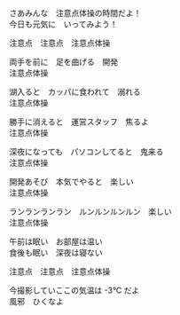 さあみんな　注意点体操の時間だよ！  
今日も元気に　いってみよう！

注意点　注意点　注意点体操

両手を前に　足を曲げる　開発  
注意点体操

湖入ると　カッパに食われて　溺れる  
注意点体操

勝手に消えると　運営スタッフ　焦るよ  
注意点体操

深夜になっても　パソコンしてると　鬼来る  
注意点体操

開発あそび　本気でやると　楽しい  
注意点体操

ランランランラン　ルンルンルンルン　楽しい  
注意点体操

午前は眠い　お部屋は温い  
食後も眠い　深夜は寝ない

注意点　注意点　注意点体操

今撮影していここの気温は -3℃ だよ  
風邪　ひくなよ
